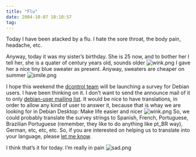 ```yaml
---
title: "Flu"
date: 2004-10-07 18:10:57
tag: 
---
```

<p>Today I have been atacked by a flu. I hate the sore throat, the body pain, headache, etc.</p>

<p>Anyway, today it was my sister’s birthday. She is 25 now, and to bother her I tell her, she is a quater of century years old, sounds older <img alt="wink.png" src="http://web.archive.org/web/20041018111240/http://www.damog.net/images/emoticons/wink.png"/> I gave her a nice tiny blue sweater as present. Anyway, sweaters are cheaper on summer <img alt="smile.png" src="http://web.archive.org/web/20041018111240/http://www.damog.net/images/emoticons/smile.png"/></p>

<p>I hope this weekend the <a href="http://web.archive.org/web/20041018111240/http://debcontrol.alioth.debian.org/">dcontrol team</a> will be launching a survey for Debian users. I have been thinking on it. I don’t want to send the announce mail of it to only <a href="mailto:debian-user_at_lists_dot_debian_dot_org">debian-user mailing list</a>. It would be nice to have translations, in order to allow any kind of user to answer it, because that is whay we are looking for in Debian Desktop: Make life easier and nicer <img alt="wink.png" src="http://web.archive.org/web/20041018111240/http://www.damog.net/images/emoticons/wink.png"/> So, we could probably translate the survey strings to Spanish, French, Portuguese, Brazilian Portuguese (remember, they like to do anything like pt_BR way), German, etc, etc, etc. So, if you are interested on helping us to translate into your language, please <a href="mailto:damog_at_damog_dot_net">let me know</a>.</p>

<p>I think that’s it for today. I’m really in pain <img alt="sad.png" src="http://web.archive.org/web/20041018111240/http://www.damog.net/images/emoticons/sad.png"/></p>

